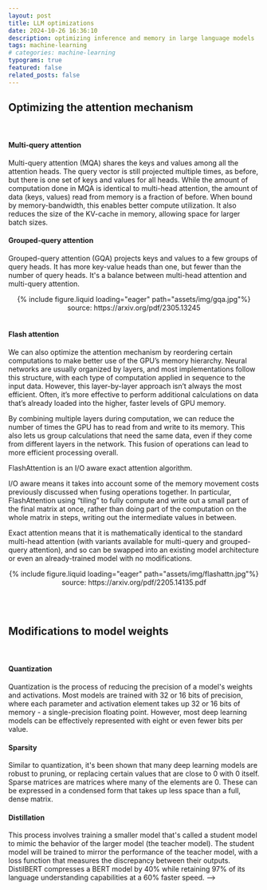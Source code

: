```yaml
---
layout: post
title: LLM optimizations
date: 2024-10-26 16:36:10
description: optimizing inference and memory in large language models
tags: machine-learning
# categories: machine-learning
typograms: true
featured: false
related_posts: false
---
```



## Optimizing the attention mechanism
<br>

#### Multi-query attention

Multi-query attention (MQA) shares the keys and values among all the attention heads. The query vector is still projected multiple times, as before, but there is one set of keys and values for all heads. While the amount of computation done in MQA is identical to multi-head attention, the amount of data (keys, values) read from memory is a fraction of before. When bound by memory-bandwidth, this enables better compute utilization. It also reduces the size of the KV-cache in memory, allowing space for larger batch sizes.

#### Grouped-query attention

Grouped-query attention (GQA) projects keys and values to a few groups of query heads. It has more key-value heads than one, but fewer than the number of query heads. It's a balance between multi-head attention and multi-query attention.

<div style="text-align: center;">
    {% include figure.liquid loading="eager" path="assets/img/gqa.jpg"%}
    source: https://arxiv.org/pdf/2305.13245
</div>

<br>

#### Flash attention

We can also optimize the attention mechanism by reordering certain computations to make better use of the GPU’s memory hierarchy. Neural networks are usually organized by layers, and most implementations follow this structure, with each type of computation applied in sequence to the input data. However, this layer-by-layer approach isn’t always the most efficient. Often, it’s more effective to perform additional calculations on data that’s already loaded into the higher, faster levels of GPU memory.

By combining multiple layers during computation, we can reduce the number of times the GPU has to read from and write to its memory. This also lets us group calculations that need the same data, even if they come from different layers in the network. This fusion of operations can lead to more efficient processing overall.

FlashAttention is an I/O aware exact attention algorithm. 

I/O aware means it takes into account some of the memory movement costs previously discussed when fusing operations together. In particular, FlashAttention using “tiling” to fully compute and write out a small part of the final matrix at once, rather than doing part of the computation on the whole matrix in steps, writing out the intermediate values in between.

Exact attention means that it is mathematically identical to the standard multi-head attention (with variants available for multi-query and grouped-query attention), and so can be swapped into an existing model architecture or even an already-trained model with no modifications.

<div style="text-align: center;">
    {% include figure.liquid loading="eager" path="assets/img/flashattn.jpg"%}
    source: https://arxiv.org/pdf/2205.14135.pdf
</div>

<br><br>

## Modifications to model weights
<br>

#### Quantization
Quantization is the process of reducing the precision of a model's weights and activations. Most models are trained with 32 or 16 bits of precision, where each parameter and activation element takes up 32 or 16 bits of memory - a single-precision floating point. However, most deep learning models can be effectively represented with eight or even fewer bits per value.
<br>

#### Sparsity
Similar to quantization, it's been shown that many deep learning models are robust to pruning, or replacing certain values that are close to 0 with 0 itself. Sparse matrices are matrices where many of the elements are 0. These can be expressed in a condensed form that takes up less space than a full, dense matrix.
<br>

#### Distillation
This process involves training a smaller model that's called a student model to mimic the behavior of the larger model (the teacher model). The student model will be trained to mirror the performance of the teacher model, with a loss function that measures the discrepancy between their outputs. DistilBERT compresses a BERT model by 40% while retaining 97% of its language understanding capabilities at a 60% faster speed. -->



